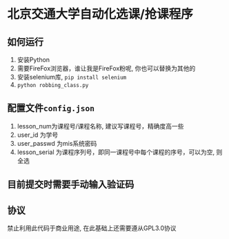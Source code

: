 # 北京交通大学自动化选课/抢课程序

## 如何运行

1. 安装Python
2. 需要FireFox浏览器，谁让我是FireFox粉呢, 你也可以替换为其他的
3. 安装selenium库, `pip install selenium`
4. `python robbing_class.py`

## 配置文件`config.json`

1. lesson_num为课程号/课程名称, 建议写课程号，精确度高一些
2. user_id 为学号
3. user_passwd 为mis系统密码
4. lesson_serial 为课程序列号，即同一课程号中每个课程的序号，可以为空, 则全选

## 目前提交时需要手动输入验证码

## 协议

禁止利用此代码于商业用途, 在此基础上还需要遵从GPL3.0协议